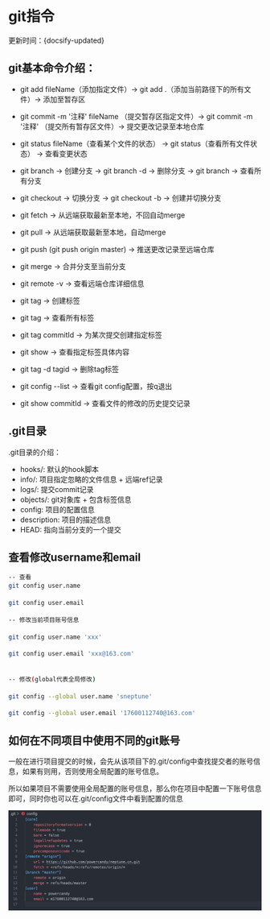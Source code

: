 
# git指令


更新时间：{docsify-updated}

## git基本命令介绍：

- git add fileName（添加指定文件）-> git add .（添加当前路径下的所有文件）-> 添加至暂存区

- git commit -m '注释' fileName （提交暂存区指定文件）-> git commit -m '注释' （提交所有暂存区文件）-> 提交更改记录至本地仓库

- git status fileName（查看某个文件的状态） -> git status（查看所有文件状态） -> 查看变更状态

- git branch <name> -> 创建分支 -> git branch -d <name> -> 删除分支 -> git branch -> 查看所有分支

- git checkout <name> -> 切换分支 -> git checkout -b <name> -> 创建并切换分支

- git fetch -> 从远端获取最新至本地，不回自动merge

- git pull -> 从远端获取最新至本地，自动merge

- git push (git push origin master) -> 推送更改记录至远端仓库

- git merge  <name> -> 合并分支至当前分支 

- git remote -v -> 查看远端仓库详细信息

- git tag <tagname> -> 创建标签

- git tag -> 查看所有标签

- git tag <tagname> commitId -> 为某次提交创建指定标签

- git show <tagname> -> 查看指定标签具体内容

- git tag -d tagid -> 删除tag标签

- git config --list -> 查看git config配置，按q退出

- git show commitId -> 查看文件的修改的历史提交记录

## .git目录

.git目录的介绍：

- hooks/: 默认的hook脚本
- info/: 项目指定忽略的文件信息 + 远端ref记录
- logs/: 提交commit记录
- objects/: git对象库 + 包含标签信息
- config: 项目的配置信息
- description: 项目的描述信息
- HEAD: 指向当前分支的一个提交

## 查看修改username和email

```bash
-- 查看
git config user.name

git config user.email

-- 修改当前项目账号信息

git config user.name 'xxx'

git config user.email 'xxx@163.com'


-- 修改(global代表全局修改)

git config --global user.name 'sneptune'

git config --global user.email '17600112740@163.com'

```

## 如何在不同项目中使用不同的git账号

一般在进行项目提交的时候，会先从该项目下的.git/config中查找提交者的账号信息，如果有则用，否则使用全局配置的账号信息。

所以如果项目不需要使用全局配置的账号信息，那么你在项目中配置一下账号信息即可，同时你也可以在.git/config文件中看到配置的信息

<img src="./static/screenshot/WX20200506-201920@2x.png" alt="" style="width: 600px;">




